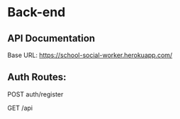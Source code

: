 # Back-end

## API Documentation
Base URL: https://school-social-worker.herokuapp.com/

## Auth Routes:

POST auth/register 
    

GET /api